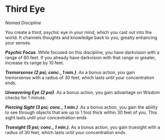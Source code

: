 # Third Eye
*Nomad Discipline*

You create a third, psychic eye in your mind, which you cast out into the world. It channels thoughts and knowledge back to you, greatly enhancing your senses.

***Psychic Focus***. While focused on this discipline, you have darkvision with a range of 60 feet. If you already have darkvision with that range or greater, increase its range by 10 feet.

***Tremorsense (2 psi; conc., 1 min.)***. As a bonus action, you gain tremorsense with a radius of 30 feet, which lasts until your concentration ends.

***Unwavering Eye (2 psi)***. As a bonus action, you gain advantage on Wisdom checks for 1 minute.

***Piercing Sight (3 psi; conc., 1 min.)***. As a bonus action, you gain the ability to see through objects that are up to 1 foot thick within 30 feet of you. This sight lasts until your concentration ends

***Truesight (5 psi; conc., 1 min.)***. As a bonus action, you gain truesight with a radius of 30 feet, which lasts until your concentration ends.
